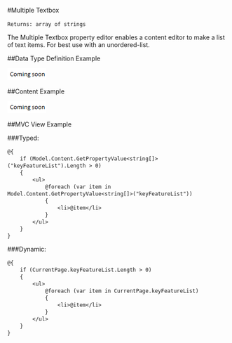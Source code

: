#Multiple Textbox

`Returns: array of strings`

The Multiple Textbox property editor enables a content editor to make a list of text items. For best use with an unordered-list.

##Data Type Definition Example

![Multiple Textbox Data Type Definition](images/wip.png)

##Content Example 

![Multiple Textbox Content](images/wip.png)

##MVC View Example

###Typed:
	
    @{
        if (Model.Content.GetPropertyValue<string[]>("keyFeatureList").Length > 0)
        {
            <ul>
                @foreach (var item in Model.Content.GetPropertyValue<string[]>("keyFeatureList"))
                {
                    <li>@item</li>
                }
            </ul>
        }
    }

###Dynamic:                              

    @{
        if (CurrentPage.keyFeatureList.Length > 0)
        {
            <ul>
                @foreach (var item in CurrentPage.keyFeatureList)
                {
                    <li>@item</li>
                }
            </ul>
        }
    }